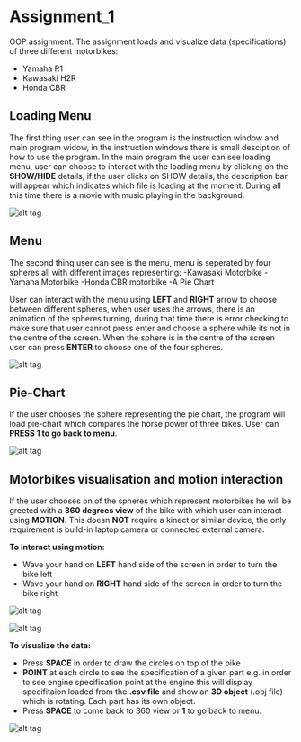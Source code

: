 # Assignment_1

OOP assignment.
The assignment loads and visualize data (specifications) of three different motorbikes:
- Yamaha R1
- Kawasaki H2R
- Honda CBR

## Loading Menu
The first thing user can see in the program is the instruction window and main program widow, in the instruction windows there is small desciption of how to use the program. In the main program the user can see loading menu, user can choose to interact with the loading menu by clicking on the **SHOW/HIDE** details, if the user clicks on SHOW details, the description bar will appear which indicates which file is loading at the moment. During all this time there is a movie with music playing in the background.

![alt tag](https://cloud.githubusercontent.com/assets/15609881/11613618/5e55abd0-9c1f-11e5-9cb1-a6e3aba3e4c2.png)

## Menu
The second thing user can see is the menu, menu is seperated by four spheres all with different images representing:
-Kawasaki Motorbike
-Yamaha Motorbike
-Honda CBR motorbike
-A Pie Chart 

User can interact with the menu using **LEFT** and **RIGHT** arrow to choose between different spheres, when user uses the arrows, there is an animation of the spheres turning, during that time there is error checking to make sure that user cannot press enter and choose a sphere while its not in the centre of the screen. When the sphere is in the centre of the screen user can press **ENTER** to choose one of the four spheres.

![alt tag](https://cloud.githubusercontent.com/assets/15609881/11613649/66f023aa-9c20-11e5-9fce-1bb9d4ef15bc.png)

## Pie-Chart
If the user chooses the sphere representing the pie chart, the program will load pie-chart which compares the horse power of three bikes.
User can **PRESS 1 to go back to menu**.

![alt tag](https://cloud.githubusercontent.com/assets/15609881/11613718/0c9ecd90-9c23-11e5-8893-640946d62279.png)

## Motorbikes visualisation and motion interaction
If the user chooses on of the spheres which represent motorbikes he will be greeted with a **360 degrees view** of the bike with which user can interact using **MOTION**. This doesn **NOT** require a kinect or similar device, the only requirement is build-in laptop camera or connected external camera.

**To interact using motion:**
- Wave your hand on **LEFT** hand side of the screen in order to turn the bike left
- Wave your hand on **RIGHT** hand side of the screen in order to turn the bike right

![alt tag](https://cloud.githubusercontent.com/assets/15609881/11613720/293dbd30-9c23-11e5-8a73-f196cbd60740.png)

![alt tag](https://cloud.githubusercontent.com/assets/15609881/11613721/2f03c048-9c23-11e5-9063-6739a90a52b3.png)

**To visualize the data:**
- Press **SPACE** in order to draw the circles on top of the bike
- **POINT** at each circle to see the specification of a given part e.g. in order to see engine specification point at the engine this will display specifitaion loaded from the **.csv file** and show an **3D object** (.obj file) which is rotating. Each part has its own object.
- Press **SPACE** to come back to 360 view or **1** to go back to menu.

![alt tag](https://cloud.githubusercontent.com/assets/15609881/11613758/79f803ba-9c24-11e5-9a64-73a3ed46b0c0.png)
